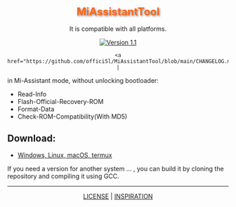 <div align="center">

<h1 style="font-size: 24px; color: #FF6719; text-shadow: 2px 2px 4px rgba(0, 0, 0, 0.5);">MiAssistantTool</h1>

It is compatible with all platforms.

[![Version 1.1](https://img.shields.io/badge/Version-1.1-brightgreen)](#)

    <a href="https://github.com/offici5l/MiAssistantTool/blob/main/CHANGELOG.md">CHANGELOG</a> |

</div>

in Mi-Assistant mode, without unlocking bootloader:

- Read-Info
- Flash-Official-Recovery-ROM
- Format-Data
- Check-ROM-Compatibility(With MD5)

## Download:

- [Windows, Linux, macOS, termux](https://github.com/offici5l/MiAssistantTool/releases/tag/1.1)

If you need a version for another system ... , you can build it by cloning the repository and compiling it using GCC.

___

</div>

<p align="center">
    <a href="https://github.com/offici5l/MiAssistantTool/blob/main/LICENSE">LICENSE</a> |
    <a href="https://github.com/offici5l/MiAssistantTool/blob/main/INSPIRATION.md">INSPIRATION</a>
</p>
